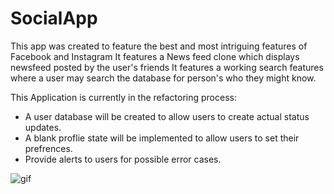 # SocialApp
This app was created to feature the best and most intriguing features of Facebook and Instagram
It features a News feed clone which displays newsfeed posted by the user's friends 
It features a working search features where a user may search the database for person's who they might know.

This Application is currently in the refactoring process: 
  - A user database will be created to allow users to create actual status updates.
  - A blank proflie state will be implemented to allow users to set their prefrences.
  - Provide alerts to users for possible error cases.
  
![gif](https://github.com/Ashlirankin18/SocialApp/blob/master/SicialApp/Images/SocialAppSemo.gif)  
